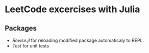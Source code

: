 # LeetCode excercises with Julia

## Packages

* *Revise.jl* for reloading modified package automaticaly to REPL.
* *Test* for unit tests
